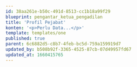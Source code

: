 ```yaml
---
id: 38aa261e-b50c-491d-8513-cc1b18a99f29
blueprint: pengantar_ketua_pengadilan
title: 'Profil Pejabat'
konten: '<p>Perlu Data...</p>'
template: templates/one
published: true
parent: 6c6882d5-c8b7-4feb-bc5d-759a159919d7
updated_by: b508b92f-3365-4525-87cb-07d49957fd67
updated_at: 1660415765
---
```

